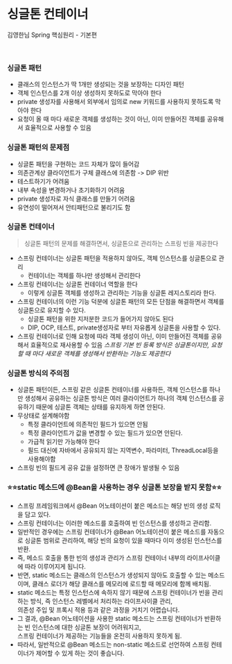 # 싱글톤 컨테이너
김영한님 Spring 핵심원리 - 기본편

<br>

### 싱글톤 패턴
* 클래스의 인스턴스가 딱 1개만 생성되는 것을 보장하는 디자인 패턴
* 객체 인스턴스를 2개 이상 생성하지 못하도로 막아야 한다
* private 생성자를 사용해서 외부에서 임의로 new 키워드를 사용하지 못하도록 막아야 한다
* 요청이 올 때 마다 새로운 객체를 생성하는 것이 아닌, 이미 만들어진 객체를 공유해서 효율적으로 사용할 수 있음

### 싱글톤 패턴의 문제점
* 싱글톤 패턴을 구현하는 코드 자체가 많이 들어감
* 의존관계상 클라이언트가 구체 클래스에 의존함 -> DIP 위반
* 테스트하기가 어려움
* 내부 속성을 변경하거나 초기화하기 어려움
* private 생성자로 자식 클래스를 만들기 어려움
* 유연성이 떨어져서 안티패턴으로 불리기도 함

### 싱글톤 컨테이너
> 싱글톤 패턴의 문제를 해결하면서, 싱글톤으로 관리하는 스프링 빈을 제공한다
* 스프링 컨테이너는 싱글톤 패턴을 적용하지 않아도, 객체 인스턴스를 싱글톤으로 관리
  * 컨테이너는 객체를 하나만 생성해서 관리한다
* 스프링 컨테이너는 싱글톤 컨테이너 역할을 한다
  * 이렇게 싱글톤 객체를 생성하고 관리하는 기능을 싱글톤 레지스토리라 한다.
* 스프링 컨테이너의 이런 기능 덕분에 싱글톤 패턴의 모든 단점을 해결하면서 객체를 싱글톤으로 유지할 수 있다.
  * 싱글톤 패턴을 위한 지저분한 코드가 들어가지 않아도 된다
  * DIP, OCP, 테스트, private생성자로 부터 자유롭게 싱글톤을 사용할 수 있다.
* 스프링 컨테이너로 인해 요청에 따라 객체 생성이 아닌, 이미 만들어진 객체를 공유해서 효율적으로 재사용할 수 있음
*스프링 기본 빈 등록 방식은 싱글톤이지만, 요청할 때 마다 새로운 객체를 생성해서 반환하는 기능도 제공한다*

### 싱글톤 방식의 주의점
* 싱글톤 패턴이든, 스프링 같은 싱글톤 컨테이너를 사용하든, 객체 인스턴스를 하나만 생성해서 공유하는 싱글톤 방식은 여러 클라이언트가 하나의 객체 인스턴스를 공유하기 때문에 싱글톤 객체는 상태를 유지하게 하면 안된다.
* 무상태로 설계해야함
  * 특정 클라이언트에 의존적인 필드가 있으면 안됨
  * 특정 클라이언트가 값을 변경할 수 있는 필드가 있으면 안된다.
  * 가급적 읽기만 가능해야 한다
  * 필드 대신에 자바에서 공유되지 않는 지역변수, 파라미터, ThreadLocal등을 사용해야함
* 스프링 빈의 필드게 공유 값을 설정하면 큰 장애가 발생될 수 있음

### ⭐⭐static 메소드에 @Bean을 사용하는 경우 싱글톤 보장을 받지 못함⭐⭐
* 스프링 프레임워크에서 @Bean 어노테이션이 붙은 메소드는 해당 빈의 생성 로직을 담고 있다.
* 스프링 컨테이너는 이러한 메소드를 호출하여 빈 인스턴스를 생성하고 관리함.
* 일반적인 경우에는 스프링 컨테이너가 @Bean 어노테이션이 붙은 메소드를 자동으로 싱글톤 범위로 관리하여, 해당 빈의 요청이 있을 때마다 이미 생성된 인스턴스를 반환.
* 즉, 메소드 호출을 통한 빈의 생성과 관리가 스프링 컨테이너 내부의 라이프사이클에 따라 이루어지게 됩니다.
* 반면, static 메소드는 클래스의 인스턴스가 생성되지 않아도 호출할 수 있는 메소드이며, 클래스 로더가 해당 클래스를 메모리에 로드할 때 메모리에 함께 배치됨.
* static 메소드는 특정 인스턴스에 속하지 않기 때문에 스프링 컨테이너가 빈을 관리하는 방식, 즉 인스턴스 레벨에서 처리하는 라이프사이클 관리,      
  의존성 주입 및 프록시 적용 등과 같은 과정을 거치기 어렵습니다.
* 그 결과, @Bean 어노테이션을 사용한 static 메소드는 스프링 컨테이너가 반환하는 빈 인스턴스에 대한 싱글톤 보장이 어려워지고,      
  스프링 컨테이너가 제공하는 기능들을 온전히 사용하지 못하게 됨.
* 따라서, 일반적으로 @Bean 메소드는 non-static 메소드로 선언하여 스프링 컨테이너가 제어할 수 있게 하는 것이 좋습니다.
